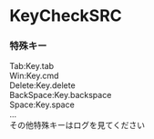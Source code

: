 # KeyCheckSRC

### 特殊キー
Tab:Key.tab  
Win:Key.cmd  
Delete:Key.delete  
BackSpace:Key.backspace  
Space:Key.space  
...  
その他特殊キーはログを見てください  
